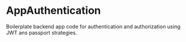 # AppAuthentication
Boilerplate backend app code for authentication and authorization using JWT ans passport strategies.

